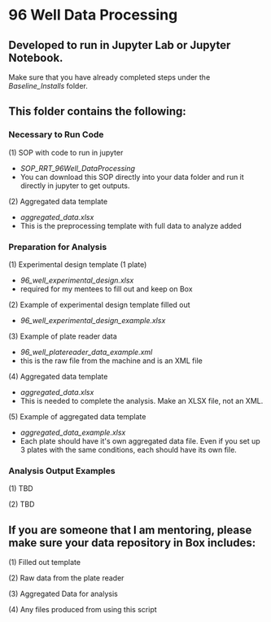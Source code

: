 # 96 Well Data Processing

## Developed to run in Jupyter Lab or Jupyter Notebook. 
Make sure that you have already completed steps under the *Baseline_Installs* folder.



## This folder contains the following:

### Necessary to Run Code 

(1) SOP with code to run in jupyter
- *SOP_RRT_96Well_DataProcessing*
- You can download this SOP directly into your data folder and run it directly in jupyter to get outputs. 

(2) Aggregated data template
- *aggregated_data.xlsx*
- This is the preprocessing template with full data to analyze added


### Preparation for Analysis

(1) Experimental design template (1 plate)
- *96_well_experimental_design.xlsx*
- required for my mentees to fill out and keep on Box

(2) Example of experimental design template filled out
- *96_well_experimental_design_example.xlsx*

(3) Example of plate reader data 
- *96_well_platereader_data_example.xml*
- this is the raw file from the machine and is an XML file

(4) Aggregated data template 
- *aggregated_data.xlsx*
- This is needed to complete the analysis. Make an XLSX file, not an XML.

(5) Example of aggregated data template 
- *aggregated_data_example.xlsx*
- Each plate should have it's own aggregated data file. Even if you set up 3 plates with the same conditions, each should have its own file. 


### Analysis Output Examples 

(1) TBD

(2) TBD



## If you are someone that I am mentoring, please make sure your data repository in Box includes: 

(1) Filled out template

(2) Raw data from the plate reader

(3) Aggregated Data for analysis

(4) Any files produced from using this script
